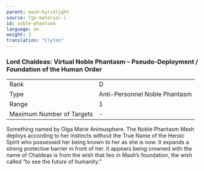 ```yaml
---
parent: mash-kyrielight
source: fgo-material-i
id: noble-phantasm
language: en
weight: 3
translation: "Clyton"
---
```


### Lord Chaldeas: Virtual Noble Phantasm – Pseudo-Deployment / Foundation of the Human Order

<table>
  <tr><td>Rank</td><td>D</td></tr>
  <tr><td>Type</td><td>Anti-Personnel Noble Phantasm</td></tr>
  <tr><td>Range</td><td>1</td></tr>
  <tr><td>Maximum Number of Targets</td><td>-</td></tr>
</table>

Something named by Olga Marie Animusphere. The Noble Phantasm Mash deploys according to her instincts without the True Name of the Heroic Spirit who possessed her being known to her as she is now. It expands a strong protective barrier in front of her. It appears being crowned with the name of Chaldeas is from the wish that lies in Mash’s foundation, the wish called “to see the future of humanity.”

